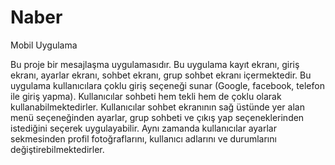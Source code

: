 # Naber
Mobil Uygulama 

Bu proje bir mesajlaşma uygulamasıdır. Bu uygulama kayıt ekranı, giriş ekranı, ayarlar ekranı, sohbet ekranı, grup sohbet ekranı içermektedir. Bu uygulama kullanıcılara çoklu giriş seçeneği sunar (Google, facebook, telefon ile giriş yapma). Kullanıcılar sohbeti hem tekli hem de çoklu olarak kullanabilmektedirler. Kullanıcılar sohbet ekranının sağ üstünde yer alan menü seçeneğinden ayarlar, grup sohbeti ve çıkış yap seçeneklerinden istediğini seçerek uygulayabilir. Aynı zamanda kullanıcılar ayarlar sekmesinden profil fotoğraflarını, kullanıcı adlarını ve durumlarını değiştirebilmektedirler. 
